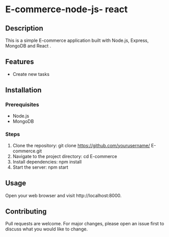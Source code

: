 # E-commerce-node-js- react

## Description
This is a simple  E-commerce  application built with Node.js, Express, MongoDB and React .

## Features
- Create new tasks

## Installation

### Prerequisites
- Node.js
- MongoDB

### Steps
1. Clone the repository: git clone https://github.com/yourusername/ E-commerce.git
2. Navigate to the project directory: cd  E-commerce
3. Install dependencies: npm install
4. Start the server: npm start

## Usage
Open your web browser and visit http://localhost:8000.

## Contributing
Pull requests are welcome. For major changes, please open an issue first to discuss what you would like to change.
